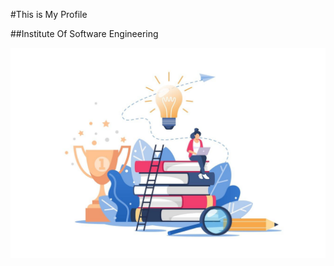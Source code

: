 #This is My Profile

##Institute Of Software Engineering

![image of girl](assets/images/Online%20Education%20Vector%20Illustration.jpg)